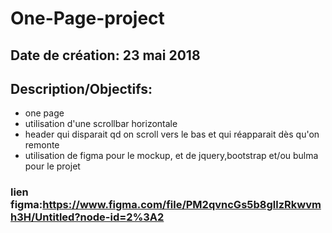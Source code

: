 # One-Page-project
## Date de création: 23 mai 2018
## Description/Objectifs:
  - one page
  - utilisation d'une scrollbar horizontale
  - header qui disparait qd on scroll vers le bas et qui réapparait dès qu'on remonte
  - utilisation de figma pour le mockup, et de jquery,bootstrap et/ou bulma pour le projet


### lien figma:https://www.figma.com/file/PM2qvncGs5b8gllzRkwvmh3H/Untitled?node-id=2%3A2
